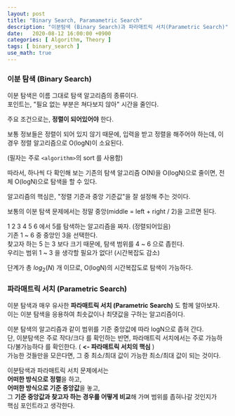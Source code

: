 ```yaml
---
layout: post
title: "Binary Search, Paramametric Search"
description: "이분탐색 (Binary Search)과 파라매트릭 서치(Parametric Search)"
date:   2020-08-12 16:00:00 +0900
categories: [ Algorithm, Theory ]
tags: [ binary_search ]
use_math: true
---
```


### 이분 탐색 (Binary Search)
이분 탐색은 이름 그대로 탐색 알고리즘의 종류이다.  
포인트는, "필요 없는 부분은 쳐다보지 않아" 시간을 줄인다.

주요 조건으로는, **정렬이 되어있어야** 한다.

보통 정보들은 정렬이 되어 있지 않기 때문에, 입력을 받고 정렬을 해주어야 하는데, 이 경우 정렬 알고리즘으로 O(logN)이 소요된다.  
<!-- more -->
(필자는 주로 `<algorithm>`의 sort 를 사용함)

따라서, 하나씩 다 확인해 보는 기존의 탐색 알고리즘 O(N)을 O(logN)으로 줄이면,
전체 O(logN)으로 탐색을 할 수 있다.

알고리즘의 핵심은, "정렬 기준과 중앙 기준값"을 잘 설정해 주는 것이다.

보통의 이분 탐색 문제에서는 정말 중앙(middle = left + right / 2)을 고르면 된다.

1 2 3 4 5 6 에서 5를 탐색하는 알고리즘을 짜자. (정렬되어있음)  
기존 1 ~ 6 중 중앙인 3을 선택한다.  
찾고자 하는 5 는 3 보다 크기 때문에, 탐색 범위를 4 ~ 6 으로 좁힌다.  
우리는 범위 1 ~ 3 을 생각할 필요가 없다! (시간복잡도 감소)

단계가 총 $log_2(N)$ 개 이므로, O(logN)의 시간복잡도로 탐색이 가능하다.

### 파라매트릭 서치 (Parametric Search)
이분 탐색과 매우 유사한 **파라매트릭 서치 (Parametric Search)** 도 함께 알아보자.  
이는 이분 탐색을 응용하여 최솟값이나 최댓값을 구하는 알고리즘이다.

이분 탐색의 알고리즘과 같이 범위를 기준 중앙값에 따라 logN으로 좁혀 간다.  
단, 이분탐색은 주로 작다/크다 를 확인하는 반면, 파라매트릭 서치에서는 주로 가능하다/불가능하다 를 확인한다. ( **<- 파라매트릭 서치의 핵심** )  
가능한 것들만을 모은다면, 그 중 최소/최대 값이 가능한 최소/최대 값이 되는 것이다.

이분탐색과 파라매트릭 서치 문제에서는  
**어떠한 방식으로 정렬**을 하고,  
**어떠한 방식으로 기준 중앙값**을 놓고,  
그 **기준 중앙값과 찾고자 하는 경우를 어떻게 비교**해 가며 범위를 좁혀나갈 것인지가  
핵심 포인트라고 생각한다.